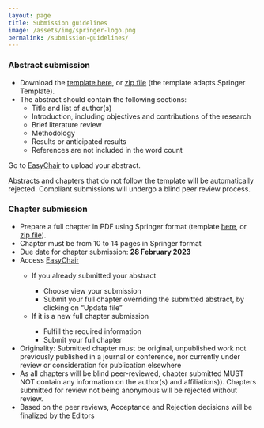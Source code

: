```yaml
---
layout: page
title: Submission guidelines
image: /assets/img/springer-logo.png
permalink: /submission-guidelines/
---
```


### Abstract submission
<ul>
    <li>Download the <a href="https://www.dropbox.com/sh/p4rth5fhr5fnbwu/AACYGXcQwe7whwtoDPH1JttZa?dl=0" target="\_blank">template here</a>, or <a href="https://www.dropbox.com/s/23w6zrwfse5y4cj/Chapter%20Templates.zip?dl=0" target="\_blank">zip file</a> (the template adapts Springer Template).</li>
    <li>The abstract should contain the following sections:
        <ul>
            <li>Title and list of author(s)</li>
            <li>Introduction, including objectives and contributions of the research</li>
            <li>Brief literature review</li>
            <li>Methodology</li>
            <li>Results or anticipated results</li>
            <li>References are not included in the word count</li>
        </ul>
    </li>
</ul>

Go to <a href="https://easychair.org/conferences/?conf=isresearchvietnamboo0" target="\_blank">EasyChair</a> to upload your abstract.

Abstracts and chapters that do not follow the template will be automatically rejected. Compliant submissions will undergo a blind peer review process.

### Chapter submission
<ul>
    <li>Prepare a full chapter in PDF using Springer format (template <a href="https://www.dropbox.com/sh/p4rth5fhr5fnbwu/AACYGXcQwe7whwtoDPH1JttZa?dl=0" target="\_blank">here</a>, or <a href="https://www.dropbox.com/s/23w6zrwfse5y4cj/Chapter%20Templates.zip?dl=0" target="\_blank">zip file</a>).</li>
    <li>Chapter must be from 10 to 14 pages in Springer format</li>
    <li>Due date for chapter submission: <b>28 February 2023</b></li>
    <li>Access <a href="https://easychair.org/conferences/?conf=isresearchvietnamboo0" target="\_blank">EasyChair</a></li>
    <ul>
        <li>If you already submitted your abstract</li>
        <ul>
            <li>Choose view your submission</li>
            <li>Submit your full chapter overriding the submitted abstract, by clicking on “Update file”</li>
        </ul>
        <li>If it is a new full chapter submission</li>
        <ul>
            <li>Fulfill the required information</li>
            <li>Submit your full chapter</li>
        </ul>
    </ul>
    <li>Originality: Submitted chapter must be original, unpublished work not previously published in a journal or conference, nor currently under review or consideration for publication elsewhere</li>
    <li>As all chapters will be blind peer-reviewed, chapter submitted MUST NOT contain any information on the author(s) and affiliations)). Chapters submitted for review not being anonymous will be rejected without review.</li>
    <li>Based on the peer reviews, Acceptance and Rejection decisions will be finalized by the Editors</li>
</ul>